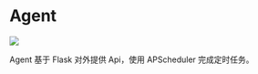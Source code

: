 # Agent

![](https://github.com/Coderhypo/docker-admin/blob/master/doc/img/guardian.png)

Agent 基于 Flask 对外提供 Api，使用 APScheduler 完成定时任务。

